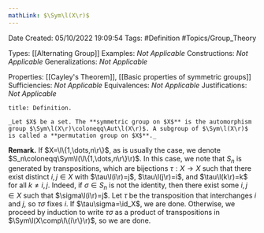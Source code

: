 ```yaml
---
mathLink: $\Sym\l(X\r)$
---
```


<div class="topSpace"></div>

Date Created: 05/10/2022 19:09:54
Tags: #Definition #Topics/Group_Theory

Types: [[Alternating Group]]
Examples: _Not Applicable_
Constructions: _Not Applicable_
Generalizations: _Not Applicable_

Properties: [[Cayley's Theorem]], [[Basic properties of symmetric groups]]
Sufficiencies: _Not Applicable_
Equivalences: _Not Applicable_
Justifications: _Not Applicable_

``` ad-Definition
title: Definition.

_Let $X$ be a set. The **symmetric group on $X$** is the automorphism group $\Sym\l(X\r)\coloneqq\Aut\l(X\r)$. A subgroup of $\Sym\l(X\r)$ is called a **permutation group on $X$**._

```

**Remark.** If $X=\l\{1,\dots,n\r\}$, as is usually the case, we denote $S_n\coloneqq\Sym\l(\l\{1,\dots,n\r\}\r)$. In this case, we note that $S_n$ is generated by transpositions, which are bijections $\tau:X\to X$ such that there exist distinct $i,j\in X$ with $\tau\l(i\r)=j$, $\tau\l(j\r)=i$, and $\tau\l(k\r)=k$ for all $k\neq i,j$. Indeed, if $\sigma\in S_n$ is not the identity, then there exist some $i,j\in X$ such that $\sigma\l(i\r)=j$. Let $\tau$ be the transposition that interchanges $i$ and $j$, so $\tau\sigma$ fixes $i$. If $\tau\sigma=\id_X$, we are done. Otherwise, we proceed by induction to write $\tau\sigma$ as a product of transpositions in $\Sym\l(X\comp\l\{i\r\}\r)$, so we are done.

